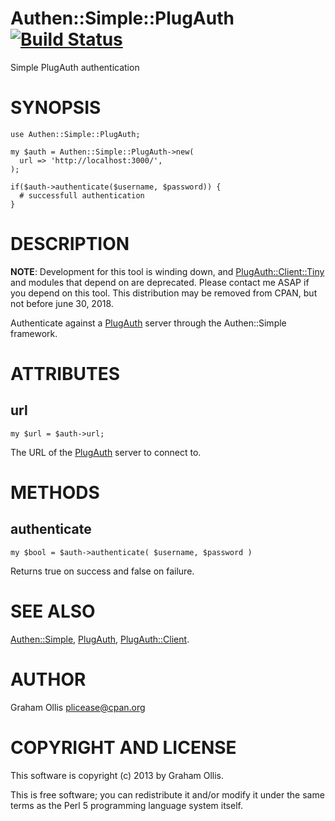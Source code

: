 # Authen::Simple::PlugAuth [![Build Status](https://secure.travis-ci.org/clustericious/Authen-Simple-PlugAuth.png)](http://travis-ci.org/clustericious/Authen-Simple-PlugAuth)

Simple PlugAuth authentication

# SYNOPSIS

    use Authen::Simple::PlugAuth;
    
    my $auth = Authen::Simple::PlugAuth->new(
      url => 'http://localhost:3000/',
    );
    
    if($auth->authenticate($username, $password)) {
      # successfull authentication
    }

# DESCRIPTION

**NOTE**: Development for this tool is winding down, and [PlugAuth::Client::Tiny](https://metacpan.org/pod/PlugAuth::Client::Tiny)
and modules that depend on are deprecated.  Please contact me ASAP if you depend
on this tool. This distribution may be removed from CPAN, but not before
june 30, 2018.

Authenticate against a [PlugAuth](https://metacpan.org/pod/PlugAuth) server through the Authen::Simple framework.

# ATTRIBUTES

## url

    my $url = $auth->url;

The URL of the [PlugAuth](https://metacpan.org/pod/PlugAuth) server to connect to.

# METHODS

## authenticate

    my $bool = $auth->authenticate( $username, $password )

Returns true on success and false on failure.

# SEE ALSO

[Authen::Simple](https://metacpan.org/pod/Authen::Simple), [PlugAuth](https://metacpan.org/pod/PlugAuth), [PlugAuth::Client](https://metacpan.org/pod/PlugAuth::Client).

# AUTHOR

Graham Ollis <plicease@cpan.org>

# COPYRIGHT AND LICENSE

This software is copyright (c) 2013 by Graham Ollis.

This is free software; you can redistribute it and/or modify it under
the same terms as the Perl 5 programming language system itself.
